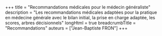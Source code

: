 +++
title = "Recommandations médicales pour le médecin généraliste"
description = "Les recommandations médicales adaptées pour la pratique en médecine générale avec le bilan initial, la prise en charge adaptée, les scores, arbres décisionnels"
longHtml = true
breadcrumbTitle = "Recommandations"
auteurs = ["Jean-Baptiste FRON"]
+++
